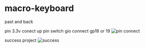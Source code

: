 # macro-keyboard
past and back

pin 3.3v conect up pin switch
gio connect gp18 or 19
![pin connect](https://user-images.githubusercontent.com/77930201/225953784-70021ba9-fe8a-4d36-b60c-1682b30d70dc.png)

success project
![success](https://user-images.githubusercontent.com/77930201/225953826-306c5c75-1230-44ce-8c48-1a14169e340d.jpg)
